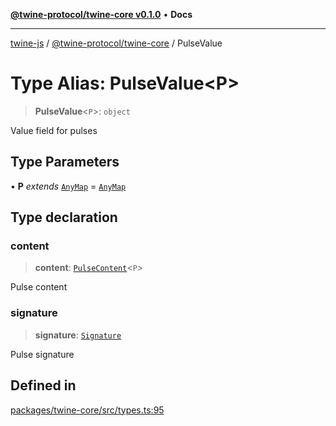 [**@twine-protocol/twine-core v0.1.0**](../index.md) • **Docs**

***

[twine-js](../../../index.md) / [@twine-protocol/twine-core](../index.md) / PulseValue

# Type Alias: PulseValue\<P\>

> **PulseValue**\<`P`\>: `object`

Value field for pulses

## Type Parameters

• **P** *extends* [`AnyMap`](AnyMap.md) = [`AnyMap`](AnyMap.md)

## Type declaration

### content

> **content**: [`PulseContent`](PulseContent.md)\<`P`\>

Pulse content

### signature

> **signature**: [`Signature`](Signature.md)

Pulse signature

## Defined in

[packages/twine-core/src/types.ts:95](https://github.com/twine-protocol/twine-js/blob/fb5041c7a2da4a796f653066248604ca1c5dccc6/packages/twine-core/src/types.ts#L95)
